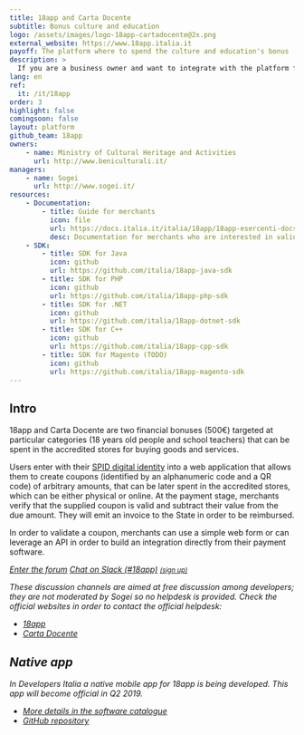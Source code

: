 ```yaml
---
title: 18app and Carta Docente
subtitle: Bonus culture and education
logo: /assets/images/logo-18app-cartadocente@2x.png
external_website: https://www.18app.italia.it
payoff: The platform where to spend the culture and education's bonus
description: >
  If you are a business owner and want to integrate with the platform for validating the coupons, here you can find documentation and SDKs.
lang: en
ref:
  it: /it/18app
order: 3
highlight: false
comingsoon: false
layout: platform
github_team: 18app
owners:
    - name: Ministry of Cultural Heritage and Activities
      url: http://www.beniculturali.it/
managers:
    - name: Sogei
      url: http://www.sogei.it/
resources:
    - Documentation:
        - title: Guide for merchants
          icon: file
          url: https://docs.italia.it/italia/18app/18app-esercenti-docs/
          desc: Documentation for merchants who are interested in validating coupons via API
    - SDK:
        - title: SDK for Java
          icon: github
          url: https://github.com/italia/18app-java-sdk
        - title: SDK for PHP
          icon: github
          url: https://github.com/italia/18app-php-sdk
        - title: SDK for .NET
          icon: github
          url: https://github.com/italia/18app-dotnet-sdk
        - title: SDK for C++
          icon: github
          url: https://github.com/italia/18app-cpp-sdk
        - title: SDK for Magento (TODO)
          icon: github
          url: https://github.com/italia/18app-magento-sdk
---
```


## Intro

18app and Carta Docente are two financial bonuses (500€) targeted at particular categories (18 years old people and school teachers) that can be spent in the accredited stores for buying goods and services.

Users enter with their [SPID digital identity](/en/spid) into a web application that allows them to create coupons (identified by an alphanumeric code and a QR code) of arbitrary amounts, that can be later spent in the accredited stores, which can be either physical or online. At the payment stage, merchants verify that the supplied coupon is valid and subtract their value from the due amount. They will emit an invoice to the State in order to be reimbursed.

In order to validate a coupon, merchants can use a simple web form or can leverage an API in order to build an integration directly from their payment software.

<a class="btn btn-primary" href="https://forum.italia.it/c/18app-carta-docente"><i class="it-horn" /> Enter the forum</a>
<a class="btn btn-primary" href="https://developersitalia.slack.com/messages/C7AAA10PN"><i class="it-comment" /> Chat on Slack (#18app)</a> <a href="https://slack.developers.italia.it/"><small>(sign up)</small></a>

These discussion channels are aimed at free discussion among developers; they are not moderated by Sogei so no helpdesk is provided. Check the official websites in order to contact the official helpdesk:

- [18app](https://www.18app.italia.it/)
- [Carta Docente](https://cartadeldocente.istruzione.it/)

## Native app

In Developers Italia a native mobile app for 18app is being developed. This app will become official in Q2 2019.

- [More details in the software catalogue](/en/software/m_bac-italia-18app)
- [GitHub repository](https://github.com/italia/18app)

